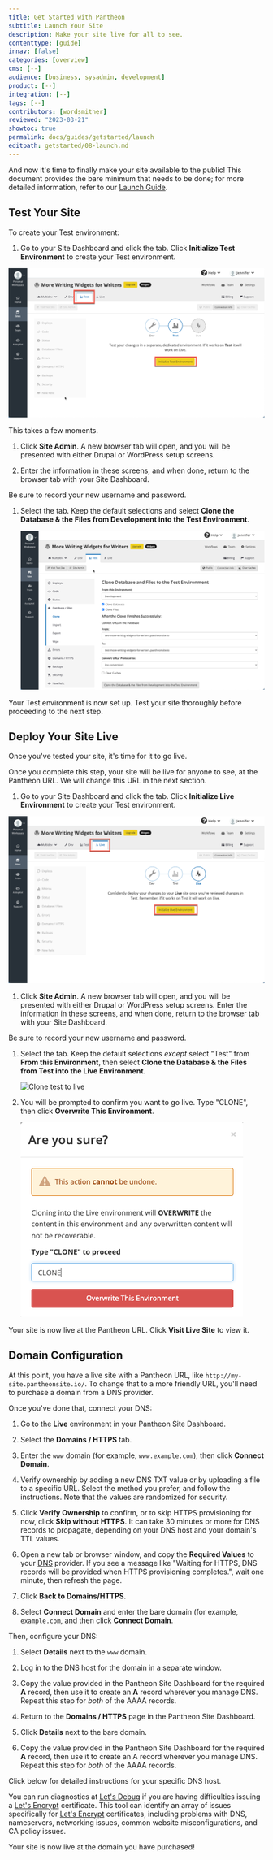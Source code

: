 ```yaml
---
title: Get Started with Pantheon
subtitle: Launch Your Site
description: Make your site live for all to see.
contenttype: [guide]
innav: [false]
categories: [overview]
cms: [--]
audience: [business, sysadmin, development]
product: [--]
integration: [--]
tags: [--]
contributors: [wordsmither]
reviewed: "2023-03-21"
showtoc: true
permalink: docs/guides/getstarted/launch
editpath: getstarted/08-launch.md
---
```


And now it's time to finally make your site available to the public!  This document provides the bare minimum that needs to be done; for more detailed information, refer to our [Launch Guide](/guides/launch/).

## Test Your Site

To create your Test environment:

 1. Go to your Site Dashboard and click the <Icon icon="equalizer" text="Test"/> tab. Click **Initialize Test Environment** to create your Test environment.

 ![Initalizing the test environment](../../../images/test-initialize.png)

  This takes a few moments.

1. Click **Site Admin**.  A new browser tab will open, and you will be presented with either Drupal or WordPress setup screens.  

1. Enter the information in these screens, and when done, return to the browser tab with your Site Dashboard.

  <Alert title="Note" type="info">

  Be sure to record your new username and password.

  </Alert>

1. Select the <Icon icon="server" text="Database / Files"/> tab. Keep the default selections and select **Clone the Database & the Files from Development into the Test Environment**.

   ![Cloning Dev to Test](../../../images/launch-clone-dev-to-test.png)

Your Test environment is now set up. Test your site thoroughly before proceeding to the next step.

## Deploy Your Site Live

Once you've tested your site, it's time for it to go live.  

<Alert title="Note" type="info" >

Once you complete this step, your site will be live for anyone to see, at the Pantheon URL.  We will change this URL in the next section.

</Alert>

 1. Go to your Site Dashboard and click the <Icon icon="equalizer" text="Live"/> tab. Click **Initialize Live Environment** to create your Test environment.

   ![Initialize live environment](../../../images/launch-initialize-live.png)

1. Click **Site Admin**.  A new browser tab will open, and you will be presented with either Drupal or WordPress setup screens.  Enter the information in these screens, and when done, return to the browser tab with your Site Dashboard.

  <Alert title="Note" type="info">

  Be sure to record your new username and password.

  </Alert>

1. Select the <Icon icon="server" text="Database / Files"/> tab. Keep the default selections *except* select "Test" from **From this Environment**, then select **Clone the Database & the Files from Test into the Live Environment**.

   ![Clone test to live](../../../images/dashboard/clone-test-to-live.png)

1. You will be prompted to confirm you want to go live.  Type "CLONE", then click **Overwrite This Environment**.

   ![Confirm cloning](../../../images/launch-clone-test-live-confirm.png)

Your site is now live at the Pantheon URL.  Click **Visit Live Site** to view it.

## Domain Configuration

At this point, you have a live site with a Pantheon URL, like `http://my-site.pantheonsite.io/`.  To change that to a more friendly URL, you'll need to purchase a domain from a DNS provider.

Once you've done that, connect your DNS:

1. Go to the **<span class="glyphicons glyphicons-cardio"></span> Live** environment in your Pantheon Site Dashboard.

1. Select the **<span class="glyphicons glyphicons-global"></span> Domains / HTTPS** tab.

1. Enter the `www` domain (for example, `www.example.com`), then click **Connect Domain**. 

1. Verify ownership by adding a new DNS TXT value or by uploading a file to a specific URL. Select the method you prefer, and follow the instructions. Note that the values are randomized for security. 

1. Click **Verify Ownership** to confirm, or to skip HTTPS provisioning for now, click **Skip without HTTPS**. It can take 30 minutes or more for DNS records to propagate, depending on your DNS host and your domain's TTL values.

1. Open a new tab or browser window, and copy the **Required Values** to your [DNS](/guides/domains/dns) provider. If you see a message like "Waiting for HTTPS, DNS records will be provided when HTTPS provisioning completes.", wait one minute, then refresh the page.

1. Click **<span class="glyphicons glyphicons-arrow-left"></span> Back to Domains/HTTPS**.

1. Select **Connect Domain** and enter the bare domain (for example, `example.com`, and then click **Connect Domain**.

Then, configure your DNS:

1. Select **Details** next to the `www` domain.

1. Log in to the DNS host for the domain in a separate window. 

1. Copy the value provided in the Pantheon Site Dashboard for the required **A** record, then use it to create an **A** record wherever you manage DNS. Repeat this step for <i>both</i> of the AAAA records.

1. Return to the **<span class="glyphicons glyphicons-global"></span> Domains / HTTPS** page in the Pantheon Site Dashboard.

1. Click **Details** next to the bare domain.

1. Copy the value provided in the Pantheon Site Dashboard for the required **A** record, then use it to create an A record wherever you manage DNS. Repeat this step for <i>both</i> of the AAAA records.

Click below for detailed instructions for your specific DNS host. 

<Accordion title=" DNS Host-Specific Instructions" id="host-specific2" icon="info-sign">

<DNSProviderDocs />

You can run diagnostics at [Let's Debug](https://letsdebug.net/) if you are having difficulties issuing a [Let's Encrypt](https://letsencrypt.org/) certificate. This tool can identify an array of issues specifically for [Let's Encrypt](https://letsencrypt.org/) certificates, including problems with DNS, nameservers, networking issues, common website misconfigurations, and CA policy issues.
  
</Accordion>

Your site is now live at the domain you have purchased!